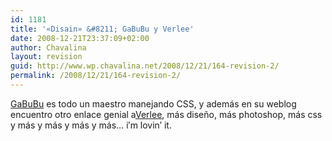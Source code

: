 ```yaml
---
id: 1181
title: '«Disain» &#8211; GaBuBu y Verlee'
date: 2008-12-21T23:37:09+02:00
author: Chavalina
layout: revision
guid: http://www.wp.chavalina.net/2008/12/21/164-revision-2/
permalink: /2008/12/21/164-revision-2/
---
```

<a href="http://www.nv30.com/mt/" target="_blank">GaBuBu</a> es todo un maestro manejando CSS, y además en su weblog encuentro otro enlace genial a<a href="http://veerle.duoh.com/" target="_blank">Verlee</a>, más dise&ntilde;o, más photoshop, más css y más y más y más y más… i&prime;m lovin&prime; it.